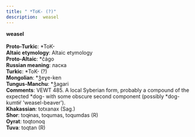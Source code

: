 ```yaml
---
title: " *ToK- (?)"
description:  weasel
---
```

<p data-pagefind-weight="0.5">
<strong> weasel</strong><br><br>
<strong>Proto-Turkic</strong>:  *ToK-<br>
<strong>Altaic etymology</strong>:  Altaic etymology<br>
<strong> Proto-Altaic</strong>:  *čágo<br>
<strong>Russian meaning</strong>:  ласка<br>
<strong>Turkic</strong>:  *ToK- (?)<br>
<strong>Mongolian</strong>:  *ǯeɣe-ken<br>
<strong>Tungus-Manchu</strong>:  *ǯagari<br>
<strong>Comments</strong>:  VEWT 485. A local Syberian form, probably a compound of the expected *dog- with some obscure second component (possibly *dog-kumtɨŕ 'weasel-beaver').<br>
<strong>Khakassian</strong>:  totxanax (Sag.)<br>
<strong>Shor</strong>:  toqɨnas, toqumas, toqumdas (R)<br>
<strong>Oyrat</strong>:  toqtonoq<br>
<strong>Tuva</strong>:  toqtan (R)<br>

</p>
